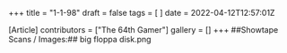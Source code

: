 +++
title = "1-1-98"
draft = false
tags = [ ]
date = 2022-04-12T12:57:01Z

[Article]
contributors = ["The 64th Gamer"]
gallery = []
+++
##Showtape Scans / Images:##
<gallery>
big floppa disk.png
</gallery>